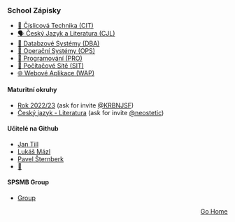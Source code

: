 ### School Zápisky
- <a href="https://github.com/neostetic/School-Zapisky/tree/main/CIT">💯 Číslicová Technika (CIT)</a>
- <a href="https://github.com/neostetic/School-Zapisky/tree/main/CJL">🗣️ Český Jazyk a Literatura (CJL)</a>
- <a href="https://github.com/neostetic/School-Zapisky/tree/main/DBA">📂 Databzové Systémy (DBA)</a>
- <a href="https://github.com/neostetic/School-Zapisky/tree/main/OPS">📴 Operační Systémy (OPS)</a>
- <a href="https://github.com/neostetic/School-Zapisky/blob/main/PRO/README.md">💾 Programování (PRO)</a>
- <a href="https://github.com/neostetic/School-Zapisky/tree/main/SIT">🔌 Počítačové Sítě (SIT)</a>
- <a href="https://github.com/neostetic/School-Zapisky/tree/main/WAP">🌐 Webové Aplikace (WAP)</a>

#### Maturitní okruhy
- [Rok 2022/23](https://github.com/KRBNJSF/Maturita-okruhy#maturitn%C3%AD-okruhy-pro-20222023) (ask for invite <a href="https://github.com/KRBNJSF">@KRBNJSF</a>)
- [Český jazyk - Literatura](https://github.com/neostetic/maturita) (ask for invite <a href="https://github.com/neostetic">@neostetic</a>)

#### Učitelé na Github
- <a href="https://github.com/honziktillu">Jan Till</a>
- <a href="https://github.com/LukasMazl">Lukáš Mázl</a>
- <a href="https://github.com/gitofson">Pavel Šternberk</a>
- <a href="https://github.com/KRBNJSF">🤡</a>

#### SPSMB Group
- <a href="https://github.com/SPSMB">Group</a>

<p align="right">
  <a href="https://github.com/neostetic">Go Home</a>
</p>
